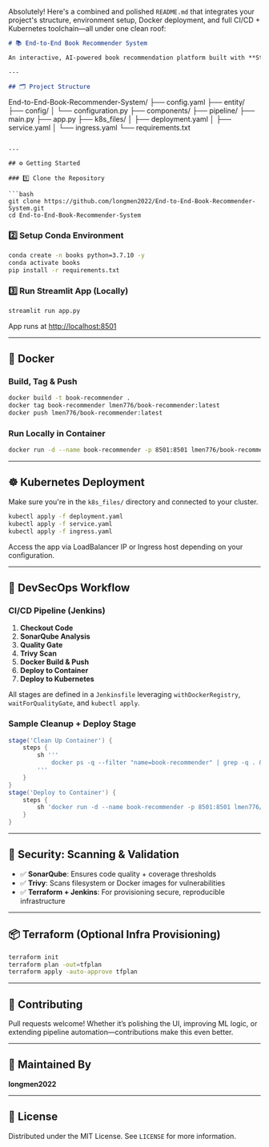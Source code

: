Absolutely! Here's a combined and polished `README.md` that integrates your project's structure, environment setup, Docker deployment, and full CI/CD + Kubernetes toolchain—all under one clean roof:

```markdown
# 📚 End-to-End Book Recommender System

An interactive, AI-powered book recommendation platform built with **Streamlit**, backed by a production-grade **CI/CD pipeline**, and containerized with **Docker** for smooth deployment to **Kubernetes**. It follows DevSecOps best practices with tools like **SonarQube**, **Trivy**, and **Terraform**.

---

## 🗂️ Project Structure

```
End-to-End-Book-Recommender-System/
├── config.yaml
├── entity/
├── config/
│   └── configuration.py
├── components/
├── pipeline/
├── main.py
├── app.py
├── k8s_files/
│   ├── deployment.yaml
│   ├── service.yaml
│   └── ingress.yaml
└── requirements.txt
```

---

## ⚙️ Getting Started

### 1️⃣ Clone the Repository

```bash
git clone https://github.com/longmen2022/End-to-End-Book-Recommender-System.git
cd End-to-End-Book-Recommender-System
```

### 2️⃣ Setup Conda Environment

```bash
conda create -n books python=3.7.10 -y
conda activate books
pip install -r requirements.txt
```

### 3️⃣ Run Streamlit App (Locally)

```bash
streamlit run app.py
```

App runs at [http://localhost:8501](http://localhost:8501)

---

## 🐳 Docker

### Build, Tag & Push

```bash
docker build -t book-recommender .
docker tag book-recommender lmen776/book-recommender:latest
docker push lmen776/book-recommender:latest
```

### Run Locally in Container

```bash
docker run -d --name book-recommender -p 8501:8501 lmen776/book-recommender:latest
```

---

## ☸️ Kubernetes Deployment

Make sure you're in the `k8s_files/` directory and connected to your cluster.

```bash
kubectl apply -f deployment.yaml
kubectl apply -f service.yaml
kubectl apply -f ingress.yaml
```

Access the app via LoadBalancer IP or Ingress host depending on your configuration.

---

## 🔐 DevSecOps Workflow

### CI/CD Pipeline (Jenkins)

1. **Checkout Code**  
2. **SonarQube Analysis**  
3. **Quality Gate**  
4. **Trivy Scan**  
5. **Docker Build & Push**  
6. **Deploy to Container**  
7. **Deploy to Kubernetes**

All stages are defined in a `Jenkinsfile` leveraging `withDockerRegistry`, `waitForQualityGate`, and `kubectl apply`.

### Sample Cleanup + Deploy Stage

```groovy
stage('Clean Up Container') {
    steps {
        sh '''
            docker ps -q --filter "name=book-recommender" | grep -q . && docker rm -f book-recommender || true
        '''
    }
}
stage('Deploy to Container') {
    steps {
        sh 'docker run -d --name book-recommender -p 8501:8501 lmen776/book-recommender:latest'
    }
}
```

---

## 🔎 Security: Scanning & Validation

- ✅ **SonarQube**: Ensures code quality + coverage thresholds
- ✅ **Trivy**: Scans filesystem or Docker images for vulnerabilities
- ✅ **Terraform + Jenkins**: For provisioning secure, reproducible infrastructure

---

## 📦 Terraform (Optional Infra Provisioning)

```bash
terraform init
terraform plan -out=tfplan
terraform apply -auto-approve tfplan
```

---

## 🤝 Contributing

Pull requests welcome! Whether it’s polishing the UI, improving ML logic, or extending pipeline automation—contributions make this even better.

---

## 👤 Maintained By

**longmen2022**

---

## 📝 License

Distributed under the MIT License. See `LICENSE` for more information.
```
